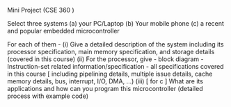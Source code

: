 Mini Project (CSE 360 )

Select three systems (a) your PC/Laptop (b) Your mobile phone (c) a recent and popular embedded microcontroller

For each of them -
(i) Give a detailed description of the system including its processor specification, main memory specification, and storage details (covered in this course)
(ii) For the processor, give 
     - block diagram 
     - Instruction-set related information/specification 
     - all specifications covered in this course [ including pipelining details, multiple issue details, cache memory details, bus, interrupt, I/O,  DMA, ...)
(iii) [ for c ] What are its applications and how can you program this microcontroller (detailed process with example code)
